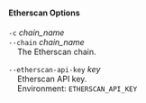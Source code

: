 #### Etherscan Options

`-c`  *chain_name*  
`--chain` *chain_name*  
&nbsp;&nbsp;&nbsp;&nbsp;The Etherscan chain.

`--etherscan-api-key` *key*  
&nbsp;&nbsp;&nbsp;&nbsp;Etherscan API key.  
&nbsp;&nbsp;&nbsp;&nbsp;Environment: `ETHERSCAN_API_KEY`

